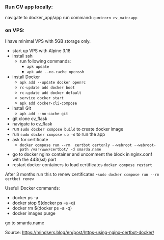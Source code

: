 ### Run CV app locally:
navigate to docker_app/app
run command: `gunicorn cv_main:app`

### on VPS:
I have minimal VPS with 5GB storage only.
- start up VPS with Alpine 3.18
- install ssh
    - run following commands:
        - `apk update`
        - `apk add --no-cache openssh`
- install Docker
    - `apk add --update docker openrc`
    - `rc-update add docker boot`
    - `rc-update add docker default`
    - `service docker start`
    - `apk add docker-cli-compose`
- install Git
    - `apk add --no-cache git`
- git clone cv_flask
- navigate to cv_flask
- run `sudo docker compose build` to create docker image
- run `sudo docker compose up -d` to run the app
- ask for certificate
    - `docker compose run --rm  certbot certonly --webroot --webroot-path /var/www/certbot/ -d smarda.name`
- go to docker nginx container and uncomment the block in nginx.conf with the 443(ssl) part
- restart docker containers to load certificates `docker compose restart`

After 3 months run this to renew certificates
-`sudo docker compose run --rm certbot renew`


Usefull Docker commands:
- docker ps -a
- docker stop $(docker ps -a -q)
- docker rm $(docker ps -a -q)
- docker images purge

go to smarda.name

Source: https://mindsers.blog/en/post/https-using-nginx-certbot-docker/


